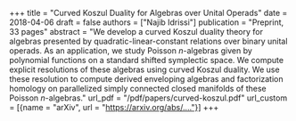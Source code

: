 +++
title = "Curved Koszul Duality for Algebras over Unital Operads"
date = 2018-04-06
draft = false
authors = ["Najib Idrissi"]
publication = "Preprint, 33 pages"
abstract = "We develop a curved Koszul duality theory for algebras presented by quadratic-linear-constant relations over binary unital operads. As an application, we study Poisson $n$-algebras given by polynomial functions on a standard shifted symplectic space. We compute explicit resolutions of these algebras using curved Koszul duality. We use these resolution to compute derived enveloping algebras and factorization homology on parallelized simply connected closed manifolds of these Poisson $n$-algebras."
url_pdf = "/pdf/papers/curved-koszul.pdf"
url_custom = [{name = "arXiv", url = "https://arxiv.org/abs/...."}]
+++

